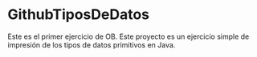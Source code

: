 # GithubTiposDeDatos
Este es el primer ejercicio de OB.
Este  proyecto es  un ejercicio simple de impresión de los tipos de datos  primitivos en Java.
